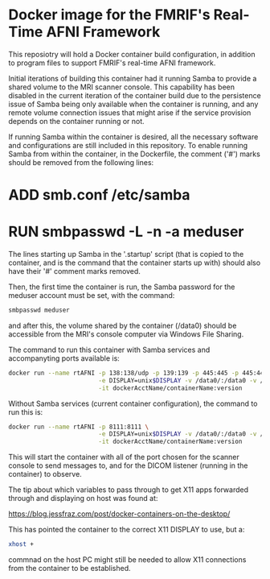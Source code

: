 
# Docker image for the FMRIF's Real-Time AFNI Framework

This reposiotry will hold a Docker container build configuration, in
addition to program files to support FMRIF's real-time AFNI framework.

Initial iterations of building this container had it running Samba to
provide a shared volume to the MRI scanner console.  This capability
has been disabled in the current iteration of the container build due
to the persistence issue of Samba being only available when the container
is running, and any remote volume connection issues that might arise if
the service provision depends on the container running or not.

If running Samba within the container is desired, all the necessary
software and configurations are still included in this repository. To
enable running Samba from within the container, in the Dockerfile, the
comment ('#') marks should be removed from the following lines:

   # ADD smb.conf                  /etc/samba
   # RUN smbpasswd -L -n -a meduser

The lines starting up Samba in the '.startup' script (that is copied to
the container, and is the command that the container starts up with)
should also have their '#' comment marks removed.

Then, the first time the container is run, the Samba password for the
meduser account must be set, with the command:

   ```bash
   smbpasswd meduser
   ```

and after this, the volume shared by the container (/data0) should be
accessible from the MRI's console computer via Windows File Sharing.

The command to run this container with Samba services and accompanyting
ports available is:

   ```bash
   docker run --name rtAFNI -p 138:138/udp -p 139:139 -p 445:445 -p 445:445/udp -p 8111:8111 \
                            -e DISPLAY=unix$DISPLAY -v /data0/:/data0 -v /tmp/.X11-unix/:/tmp/.X11-unix/ \
                            -it dockerAcctName/containerName:version
   ```

Without Samba services (current container configuration), the command
to run this is:

   ```bash
   docker run --name rtAFNI -p 8111:8111 \
                            -e DISPLAY=unix$DISPLAY -v /data0/:/data0 -v /tmp/.X11-unix/:/tmp/.X11-unix/ \
                            -it dockerAcctName/containerName:version
   ```

This will start the container with all of the port chosen for the scanner
console to send messages to, and for the DICOM listener (running in the
container) to observe.

The tip about which variables to pass through to get X11 apps forwarded
through and displaying on host was found at:

   https://blog.jessfraz.com/post/docker-containers-on-the-desktop/

This has pointed the container to the correct X11 DISPLAY to use, but a:

   ```bash
   xhost +
   ```

commnad on the host PC might still be needed to allow X11 connections
from the container to be established.

